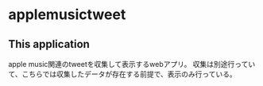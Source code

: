# applemusictweet

## This application

apple music関連のtweetを収集して表示するwebアプリ。
収集は別途行っていて、こちらでは収集したデータが存在する前提で、表示のみ行っている。
